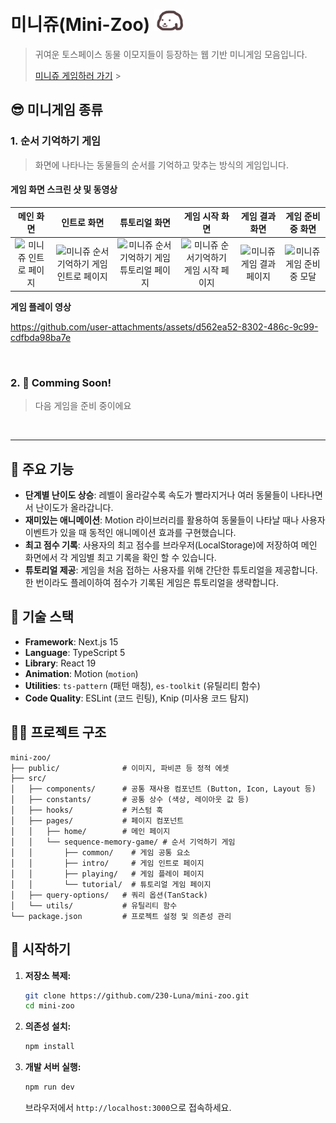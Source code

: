 # 미니쥬(Mini-Zoo) <img src="public/emoji/nuleongSoobookz.svg" alt="수북즈 누렁이" width="48">

> 귀여운 토스페이스 동물 이모지들이 등장하는 웹 기반 미니게임 모음입니다.
>
> [미니쥬 게임하러 가기](https://mini-zoo.vercel.app/) > <br/>

## 😎 미니게임 종류

### 1. 순서 기억하기 게임

> 화면에 나타나는 동물들의 순서를 기억하고 맞추는 방식의 게임입니다.

#### 게임 화면 스크린 샷 및 동영상

|                                                             메인 화면                                                              |                                                                     인트로 화면                                                                      |                                                                     튜토리얼 화면                                                                      |                                                                   게임 시작 화면                                                                   |                                                             게임 결과 화면                                                              |                                                            게임 준비 중 화면                                                             |
| :--------------------------------------------------------------------------------------------------------------------------------: | :--------------------------------------------------------------------------------------------------------------------------------------------------: | :----------------------------------------------------------------------------------------------------------------------------------------------------: | :------------------------------------------------------------------------------------------------------------------------------------------------: | :-------------------------------------------------------------------------------------------------------------------------------------: | :--------------------------------------------------------------------------------------------------------------------------------------: |
| <img src="https://github.com/user-attachments/assets/04c068ea-41ab-4c05-8cf9-53669df6e1be" alt="미니쥬 인트로 페이지" width="160"> | <img src="https://github.com/user-attachments/assets/f08d67d7-f60f-4b26-848d-575e1c1461a8" alt="미니쥬 순서기억하기 게임 인트로 페이지" width="160"> | <img src="https://github.com/user-attachments/assets/830ff839-66b5-4435-88c2-5b6a32ab12d5" alt="미니쥬 순서기억하기 게임 튜토리얼 페이지" width="160"> | <img src="https://github.com/user-attachments/assets/96d38ab9-7215-476c-bee1-434701d0572f" alt="미니쥬 순서기억하기 게임 시작 페이지" width="160"> | <img src="https://github.com/user-attachments/assets/5c79c55e-a039-475d-939e-1e8c4f5075a0" alt="미니쥬 게임 결과 페이지" width="160" /> | <img src="https://github.com/user-attachments/assets/ab220181-4d4d-448f-a101-033749a3f7dc" alt="미니쥬 게임 준비 중 모달" width="160" /> |

**게임 플레이 영상**

https://github.com/user-attachments/assets/d562ea52-8302-486c-9c99-cdfbda98ba7e

</div>
</details>

<br/>

### 2. 🤫 Comming Soon!

> 다음 게임을 준비 중이에요

<br />

---

## 🧐 주요 기능

- **단계별 난이도 상승**: 레벨이 올라갈수록 속도가 빨라지거나 여러 동물들이 나타나면서 난이도가 올라갑니다.
- **재미있는 애니메이션**: Motion 라이브러리를 활용하여 동물들이 나타날 때나 사용자 이벤트가 있을 때 동적인 애니메이션 효과를 구현했습니다.
- **최고 점수 기록**: 사용자의 최고 점수를 브라우저(LocalStorage)에 저장하여 메인 화면에서 각 게임별 최고 기록을 확인 할 수 있습니다.
- **튜토리얼 제공**: 게임을 처음 접하는 사용자를 위해 간단한 튜토리얼을 제공합니다. 한 번이라도 플레이하여 점수가 기록된 게임은 튜토리얼을 생략합니다.

## 🤯 기술 스택

- **Framework**: Next.js 15
- **Language**: TypeScript 5
- **Library**: React 19
- **Animation**: Motion (`motion`)
- **Utilities**: `ts-pattern` (패턴 매칭), `es-toolkit` (유틸리티 함수)
- **Code Quality**: ESLint (코드 린팅), Knip (미사용 코드 탐지)

## 😶‍🌫️ 프로젝트 구조

```
mini-zoo/
├── public/              # 이미지, 파비콘 등 정적 에셋
├── src/
│   ├── components/      # 공통 재사용 컴포넌트 (Button, Icon, Layout 등)
│   ├── constants/       # 공통 상수 (색상, 레이아웃 값 등)
│   ├── hooks/           # 커스텀 훅
│   ├── pages/           # 페이지 컴포넌트
│   │   ├── home/        # 메인 페이지
│   │   └── sequence-memory-game/ # 순서 기억하기 게임
│   │       ├── common/    # 게임 공통 요소
│   │       ├── intro/     # 게임 인트로 페이지
│   │       ├── playing/   # 게임 플레이 페이지
│   │       └── tutorial/  # 튜토리얼 게임 페이지
│   ├── query-options/   # 쿼리 옵션(TanStack)
│   └── utils/           # 유틸리티 함수
└── package.json         # 프로젝트 설정 및 의존성 관리
```

## 🤗 시작하기

1.  **저장소 복제:**

    ```bash
    git clone https://github.com/230-Luna/mini-zoo.git
    cd mini-zoo
    ```

2.  **의존성 설치:**

    ```bash
    npm install
    ```

3.  **개발 서버 실행:**
    ```bash
    npm run dev
    ```
    브라우저에서 `http://localhost:3000`으로 접속하세요.
